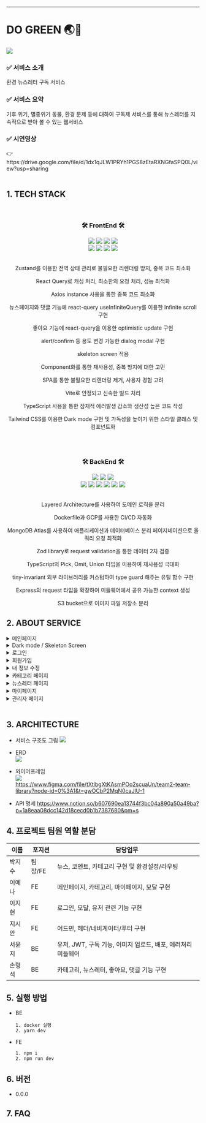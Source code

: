 <hr />

# DO GREEN 🌏🌱

<img src="frontend/public/assets/do1.png">
<br>
<h3>✅ 서비스 소개</h3>환경 뉴스레터 구독 서비스  
<h3>✅ 서비스 요약</h3>기후 위기, 멸종위기 동물, 환경 문제 등에 대하여 구독제 서비스를 통해 뉴스레터를 지속적으로 받아 볼 수 있는 웹서비스
<h3>✅ 시연영상 </h3>
👉 https://drive.google.com/file/d/1dx1qJLW1PRYh1PGS8zEtaRXNGfaSPQ0L/view?usp=sharing
<br>
<br>

## 1. TECH STACK

<br>



<div align="center">
<h3>🛠 FrontEnd 🛠</h3>

<img src="https://img.shields.io/badge/TypeScript-007ACC?style=for-the-badge&logo=typescript&logoColor=white">
<img src="https://img.shields.io/badge/React-20232A?style=for-the-badge&logo=react&logoColor=61DAFB">
<img src="https://img.shields.io/badge/React_Query-FF4154?style=for-the-badge&logo=React_Query&logoColor=white">
<img src="https://img.shields.io/badge/Tailwind_CSS-38B2AC?style=for-the-badge&logo=tailwind-css&logoColor=white">
<br>
<img src="https://img.shields.io/badge/-zustand-black?style=for-the-badge">
<img src="https://img.shields.io/badge/-react--hook--form-%23EC5990?style=for-the-badge">
<img src="https://img.shields.io/badge/Vite-B73BFE?style=for-the-badge&logo=vite&logoColor=FFD62E">
<img src="https://img.shields.io/badge/Vercel-000000?style=for-the-badge&logo=vercel&logoColor=white">
<br>
<br>
<p>Zustand를 이용한 전역 상태 관리로 불필요한 리렌더링 방지, 중복 코드 최소화</p>
<p>React Query로 캐싱 처리, 최소한의 요청 처리, 성능 최적화</p>
<p>Axios instance 사용을 통한 중복 코드 최소화</p>
<p>뉴스페이지와 댓글 기능에 react-query useInfiniteQuery를 이용한 Infinite scroll 구현</p>
<p>좋아요 기능에 react-query을 이용한 optimistic update 구현</p>
<p>alert/confirm 등 용도 변경 가능한 dialog modal 구현</p>
<p>skeleton screen 적용</p>
<p>Component화를 통한 재사용성, 중복 방지에 대한 고민</p>
<p>SPA를 통한 불필요한 리렌더링 제거, 사용자 경험 고려</p>
<p>Vite로 안정되고 신속한 빌드 처리</p>
<p>TypeScript 사용을 통한 잠재적 에러발생 감소와 생산성 높은 코드 작성</p>
<p>Tailwind CSS를 이용한 Dark mode 구현 및 가독성을 높이기 위한 스타일 클래스 및 컴포넌트화</p>
</p>
<p></p>

</div>


<br>
<br>

<div align="center">
<h3>🛠 BackEnd 🛠</h3>
<img src="https://img.shields.io/badge/TypeScript-007ACC?style=for-the-badge&logo=typescript&logoColor=white">
<img src="https://img.shields.io/badge/Node.js-339933?style=for-the-badge&logo=nodedotjs&logoColor=white">
<img src="https://img.shields.io/badge/Express.js-000000?style=for-the-badge&logo=express&logoColor=white">
<br>

<img src="https://img.shields.io/badge/JWT-000000?style=for-the-badge&logo=JSON%20web%20tokens&logoColor=white">
<img src="https://img.shields.io/badge/Docker-2CA5E0?style=for-the-badge&logo=docker&logoColor=white">
<img src="https://img.shields.io/badge/AWS_S3-FF9900?style=for-the-badge&logo=amazonaws&logoColor=white">
<img src="https://img.shields.io/badge/GCP-4285F4?style=for-the-badge&logo=googlecloud&logoColor=white">
<img src="https://img.shields.io/badge/MongoDB-4EA94B?style=for-the-badge&logo=mongodb&logoColor=white">
<img src="https://img.shields.io/badge/zod-000000?style=for-the-badge&logo=zod&logoColor=white">

<br>
<br>
<p>Layered Architecture를 사용하여 도메인 로직을 분리</p>
<p>Dockerfile과 GCP를 사용한 CI/CD 자동화</p>
<p>MongoDB Atlas를 사용하여 애플리케이션과 데이터베이스 분리
페이지네이션으로 올 쿼리 요청 최적화</p>
<p>Zod library로 request validation을 통한 데이터 2차 검증</p>
<p>TypeScript의 Pick, Omit, Union 타입을 이용하여 재사용성 극대화</p>
<p>tiny-invariant 외부 라이브러리를 커스텀하여 type guard 해주는 유틸 함수 구현</p>
<p>Express의 request 타입을 확장하여 미들웨어에서 공유 가능한 context 생성</p>
<p>S3 bucket으로 이미지 파일 저장소 분리</p>
</div>

## 2. ABOUT SERVICE

<details><summary>메인페이지</summary>
<img src="https://user-images.githubusercontent.com/85221728/210164557-495ae9d5-e462-43f8-8496-5e86ce22c1bc.gif">
- Autoplay Carousel<br>    
- Infinite Autoplay Carousel<br>  
- 페이지 최상단 이동 버튼 구현<br>  
- 카테고리 목록 조회
</details>

<details><summary>Dark mode / Skeleton Screen</summary>
<img src="https://user-images.githubusercontent.com/85221728/210164803-e78e1a18-1f0b-484b-ba18-84236cc76a04.gif">
- Tailwind CSS를 이용한 Darkmode 구현
- UX 개선을 위한 Skeleton screen 
</details>

<details><summary>로그인</summary>
<img src="https://user-images.githubusercontent.com/85221728/210164633-b678297c-2fc7-45f6-8c50-33480fd64a71.gif">
<img src="https://user-images.githubusercontent.com/85221728/210164771-109acbca-d3ac-4b78-8320-c4a81de5a6b6.gif">
- react-hook-form과 yup을 이용한 validation<br> 
- 모달 창을 이용하여 페이지 이동없이 로그인 가능<br> 
- 로그인하는 경로에 따라, 로그인 이후의 경로 이동<br>
- 모달알람 창을 통하여 로그인 오류 및 로그아웃 확인<br>
</details>

<details><summary>회원가입 </summary>
<img src="https://user-images.githubusercontent.com/85221728/210164661-d38efdc0-3674-4c8d-95a2-54695c6d4f51.gif">
- react-hook-form과 yup을 이용한 validation<br>
- 서버내 동일한 이름과 이메일이 존재하는지, 값을 입력하며 validation<br>
</details>

<details><summary>내 정보 수정</summary>
<img src="https://user-images.githubusercontent.com/85221728/210164677-69a70fa3-5ef8-46cb-8c23-2d95c6695c61.gif">
- react-hook-form과 yup을 이용한 validation<br>
- 현재 비밀번호를 필수로 입력한 뒤, 원하는 정보만 선택하여 수정 가능<br>
- 서버내 동일한 이름이 존재하는지, 값을 입력하며 validation<br>
- 모달, 알람 창을 통하여 제출 확인 선택과 에러 상태 확인 가능<br>
- 모달을 통하여 페이지 이동없이 회원탈퇴 가능<br>
</details>

<details><summary>카테고리 페이지</summary>
<img src="https://user-images.githubusercontent.com/85221728/210164688-42bab991-70e2-408f-bbca-84c4bc1bf799.gif">
- 카드 Hover Flip 애니메이션<br>  
- 구독완료/취소 react toast 알림<br>  
- 로그인/유저 여부에 따른 구독 상태변화<br>  
- 모달, 알림창 공통 컴포넌트/ 훅 관리<br>  
- 카테고리 목록 조회<br>  
- 구독하기, 구독 목록 조회<br>  
</details>

<details><summary>뉴스레터 페이지</summary>
<img src="https://user-images.githubusercontent.com/85221728/210164710-27ad69c3-80cd-4531-8f39-86ad009c242a.gif">
<img src="https://user-images.githubusercontent.com/85221728/210164780-80512915-deda-4e27-8d92-c2b14b2c085c.gif">
<img src="https://user-images.githubusercontent.com/85221728/210164832-58714897-4cc7-4e83-bc73-11dbb9692247.gif">
<img src="https://user-images.githubusercontent.com/85221728/210164798-d29dd78c-e0be-453e-b99a-acae3460f6a4.gif">
- react-query useInfiniteQuery를 이용한 뉴스레터와 댓글에서의 Infinite scroll 구현
- react-query를 이용한 좋아요 기능 Optimistic update 구현
- 작성자와 유저가 일치할 경우 댓글 삭제 가능
- 로그아웃 유저의 좋아요/댓글 기능 이용 
</details>

<details><summary>마이페이지</summary>
<img src="https://user-images.githubusercontent.com/85221728/210164724-06c3cf9d-cc02-4660-abb1-8f6865c5b9f9.gif">
- Progress bar CSS 적용<br>  
- React heatmap calender CSS 적용<br>  
- 반응형 네비게이션바 구현<br>  
- 유저 정보 조회, 수정, 삭제<br>   
- 구독 목록 조회, 구독 취소<br>  
</details>

<details><summary>관리자 페이지</summary>
</details>
<br>

## 3. ARCHITECTURE

- 서비스 구조도 그림 <img src="./stack.png">
- ERD <br><img src="./DoGreen ERD.png">
- 와이어프레임  
  <t> <img src="https://img.shields.io/badge/figma-F24E1E?style=for-the-badge&logo=figma&logoColor=white">  
  <t>https://www.figma.com/file/tXtlbgXtKAsmPOo2scuaUn/team2-team-library?node-id=0%3A1&t=gwOCbP2MqN0caJlU-1

- API 명세 https://www.notion.so/b607690ea13744f3bc04a890a50a49ba?p=1a8eaa08dcc142d18cecd0b1b7387680&pm=s

## 4. 프로젝트 팀원 역할 분담

| 이름   | 포지션  | 담당업무                                                     |
| ------ | ------- | ------------------------------------------------------------ |
| 박지수 | 팀장/FE | 뉴스, 코멘트, 카테고리 구현 및 환경설정/라우팅               |
| 이예나 | FE      | 메인페이지, 카테고리, 마이페이지, 모달 구현                  |
| 이지현 | FE      | 로그인, 모달, 유저 관련 기능 구현                            |
| 지시안 | FE      | 어드민, 헤더/네비게이터/푸터 구현                            |
| 서윤지 | BE      | 유저, JWT, 구독 기능, 이미지 업로드, 배포, 에러처리 미들웨어 |
| 손형석 | BE      | 카테고리, 뉴스레터, 좋아요, 댓글 기능 구현                   |

## 5. 실행 방법

- BE
  ```
  1. docker 실행
  2. yarn dev
  ```
- FE
  ```
  1. npm i
  2. npm run dev
  ```

## 6. 버전

- 0.0.0

## 7. FAQ
